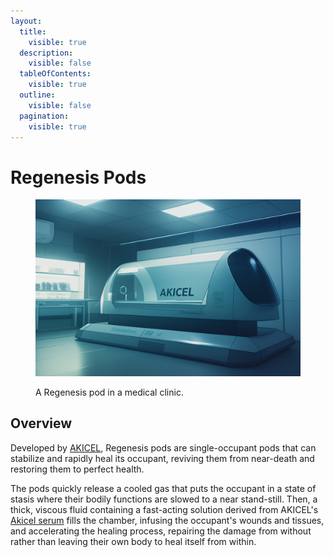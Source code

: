 ```yaml
---
layout:
  title:
    visible: true
  description:
    visible: false
  tableOfContents:
    visible: true
  outline:
    visible: false
  pagination:
    visible: true
---
```


# Regenesis Pods

<figure><img src="../../../.gitbook/assets/regenesispod-304.png" alt=""><figcaption><p>A Regenesis pod in a medical clinic.</p></figcaption></figure>

## Overview

Developed by [AKICEL](../enterprise/akicel.md), Regenesis pods are single-occupant pods that can stabilize and rapidly heal its occupant, reviving them from near-death and restoring them to perfect health.

The pods quickly release a cooled gas that puts the occupant in a state of stasis where their bodily functions are slowed to a near stand-still. Then, a thick, viscous fluid containing a fast-acting solution derived from AKICEL's [Akicel serum](akicel-therapy.md#overview) fills the chamber, infusing the occupant's wounds and tissues, and accelerating the healing process, repairing the damage from without rather than leaving their own body to heal itself from within.
